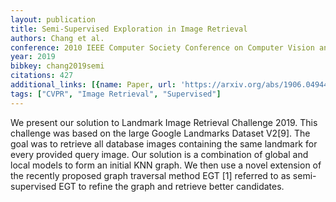 ```yaml
---
layout: publication
title: Semi-Supervised Exploration in Image Retrieval
authors: Chang et al.
conference: 2010 IEEE Computer Society Conference on Computer Vision and Pattern Recognition
year: 2019
bibkey: chang2019semi
citations: 427
additional_links: [{name: Paper, url: 'https://arxiv.org/abs/1906.04944'}]
tags: ["CVPR", "Image Retrieval", "Supervised"]
---
```

We present our solution to Landmark Image Retrieval Challenge 2019. This
challenge was based on the large Google Landmarks Dataset V2[9]. The goal was
to retrieve all database images containing the same landmark for every provided
query image. Our solution is a combination of global and local models to form
an initial KNN graph. We then use a novel extension of the recently proposed
graph traversal method EGT [1] referred to as semi-supervised EGT to refine the
graph and retrieve better candidates.